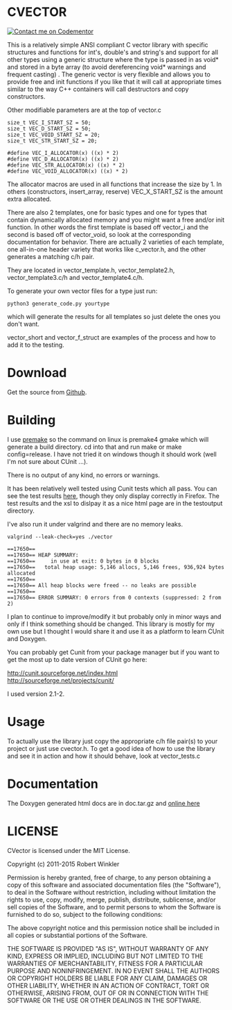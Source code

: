 CVECTOR
=======
[![Contact me on Codementor](https://cdn.codementor.io/badges/contact_me_github.svg)](https://www.codementor.io/rswinkle)

This is a relatively simple ANSI compliant C vector library with specific structures and
functions for int's, double's and string's and support for all other types
using a generic structure where the type is passed in as void* and stored in a byte array
(to avoid dereferencing void* warnings and frequent casting) .
The generic vector is very flexible and allows you to provide free and init functions 
if you like that it will call at appropriate times similar to the way C++ containers
will call destructors and copy constructors.

Other modifiable parameters are at the top of vector.c

	size_t VEC_I_START_SZ = 50;
	size_t VEC_D_START_SZ = 50;
	size_t VEC_VOID_START_SZ = 20;
	size_t VEC_STR_START_SZ = 20;

	#define VEC_I_ALLOCATOR(x) ((x) * 2)
	#define VEC_D_ALLOCATOR(x) ((x) * 2)
	#define VEC_STR_ALLOCATOR(x) ((x) * 2)
	#define VEC_VOID_ALLOCATOR(x) ((x) * 2)

The allocator macros are used in all functions that increase the size by 1.
In others (constructors, insert_array, reserve) VEC_X_START_SZ is the amount
extra allocated.


There are also 2 templates, one for basic types and one for types that contain
dynamically allocated memory and you might want a free and/or init function.
In other words the first template is based off vector_i and the second is based
off of vector_void, so look at the corresponding documentation for behavior.
There are actually 2 varieties of each template, one all-in-one header variety that works
like c_vector.h, and the other generates a matching c/h pair.

They are located in vector_template.h, vector_template2.h, vector_template3.c/h and
vector_template4.c/h.

To generate your own vector files for a type just run:

	python3 generate_code.py yourtype

which will generate the results for all templates so just delete the ones
you don't want.

vector_short and vector_f_struct are examples of the process and
how to add it to the testing.

Download
========
Get the source from [Github](https://github.com/rswinkle/CVector).


Building
========
I use [premake](http://premake.github.io/) so the command on linux is premake4 gmake which
will generate a build directory.  cd into that and run make
or make config=release.  I have not tried it on windows though
it should work (well I'm not sure about CUnit ...).

There is no output of any kind, no errors or warnings.


It has been relatively well tested using Cunit tests which all pass.  You can see
the test results [here](/CVector/CUnitAutomated-Results.xml),
though they only display correctly in Firefox.  The test results and the xsl to dislpay it
as a nice html page are in the testoutput directory.

I've also run it under valgrind and there are no memory leaks.

	valgrind --leak-check=yes ./vector

	==17650== 
	==17650== HEAP SUMMARY:
	==17650==     in use at exit: 0 bytes in 0 blocks
	==17650==   total heap usage: 5,146 allocs, 5,146 frees, 936,924 bytes allocated
	==17650== 
	==17650== All heap blocks were freed -- no leaks are possible
	==17650== 
	==17650== ERROR SUMMARY: 0 errors from 0 contexts (suppressed: 2 from 2)




I plan to continue to improve/modify it but probably only in minor ways and
only if I think something should be changed.  This library is mostly
for my own use but I thought I would share it and use it as a platform
to learn CUnit and Doxygen.


You can probably get Cunit from your package manager but
if you want to get the most up to date version of CUnit go here:

http://cunit.sourceforge.net/index.html
http://sourceforge.net/projects/cunit/

I used version 2.1-2.


Usage
=====
To actually use the library just copy the appropriate c/h file pair(s) to your project
or just use cvector.h.
To get a good idea of how to use the library and see it in action and how it should
behave, look at vector_tests.c

Documentation
=============
The Doxygen generated html docs are in doc.tar.gz and [online here](http://www.robertwinkler.com/CVector/docs/)


LICENSE
=======
CVector is licensed under the MIT License.

Copyright (c) 2011-2015 Robert Winkler

Permission is hereby granted, free of charge, to any person obtaining a copy of this software and associated
documentation files (the "Software"), to deal in the Software without restriction, including without limitation
the rights to use, copy, modify, merge, publish, distribute, sublicense, and/or sell copies of the Software, and
to permit persons to whom the Software is furnished to do so, subject to the following conditions:

The above copyright notice and this permission notice shall be included in all copies or substantial portions of the Software.

THE SOFTWARE IS PROVIDED "AS IS", WITHOUT WARRANTY OF ANY KIND, EXPRESS OR IMPLIED, INCLUDING BUT NOT LIMITED
TO THE WARRANTIES OF MERCHANTABILITY, FITNESS FOR A PARTICULAR PURPOSE AND NONINFRINGEMENT. IN NO EVENT SHALL
THE AUTHORS OR COPYRIGHT HOLDERS BE LIABLE FOR ANY CLAIM, DAMAGES OR OTHER LIABILITY, WHETHER IN AN ACTION OF
CONTRACT, TORT OR OTHERWISE, ARISING FROM, OUT OF OR IN CONNECTION WITH THE SOFTWARE OR THE USE OR OTHER DEALINGS
IN THE SOFTWARE.
